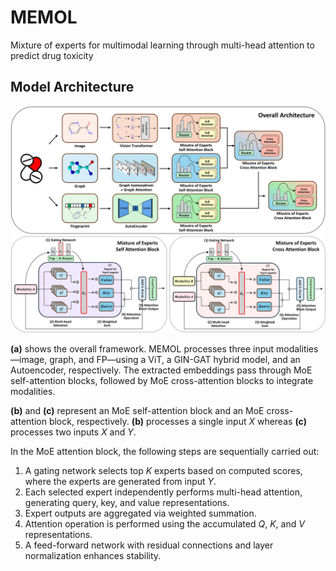 # MEMOL
Mixture of experts for multimodal learning through multi-head attention to predict drug toxicity

## Model Architecture

<p align="center">
  <img src="Graphical_Abstract.jpg" alt="PROMEOS Architecture" width="600"/>
</p>

<p align="left">
  <b>(a)</b> shows the overall framework. MEMOL processes three input modalities—image, graph, and FP—using a ViT, a GIN-GAT hybrid model, and an Autoencoder, respectively. The extracted embeddings pass through MoE self-attention blocks, followed by MoE cross-attention blocks to integrate modalities.  
  
  <b>(b)</b> and <b>(c)</b> represent an MoE self-attention block and an MoE cross-attention block, respectively. <b>(b)</b> processes a single input $X$ whereas <b>(c)</b> processes two inputs $X$ and $Y$.  
  
  In the MoE attention block, the following steps are sequentially carried out:  
  1. A gating network selects top $K$ experts based on computed scores, where the experts are generated from input $Y$.  
  2. Each selected expert independently performs multi-head attention, generating query, key, and value representations.  
  3. Expert outputs are aggregated via weighted summation.  
  4. Attention operation is performed using the accumulated $Q$, $K$, and $V$ representations.  
  5. A feed-forward network with residual connections and layer normalization enhances stability.
</p>
